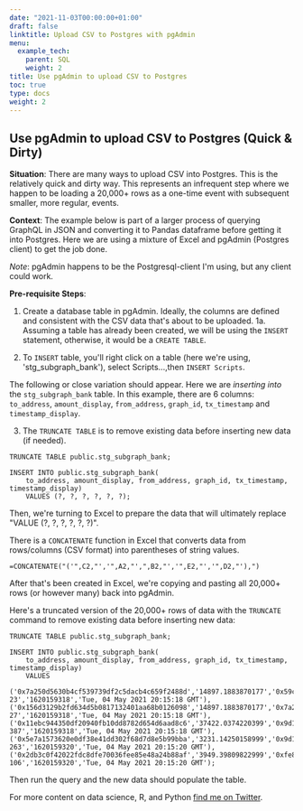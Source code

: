 ```yaml
---
date: "2021-11-03T00:00:00+01:00"
draft: false
linktitle: Upload CSV to Postgres with pgAdmin
menu:
  example_tech:
    parent: SQL
    weight: 2
title: Use pgAdmin to upload CSV to Postgres 
toc: true
type: docs
weight: 2
---
```


## Use pgAdmin to upload CSV to Postgres (Quick & Dirty)

**Situation**: There are many ways to upload CSV into Postgres. This is the relatively quick and dirty way. This represents an infrequent step where we happen to be loading a 20,000+ rows as a one-time event with subsequent smaller, more regular, events.


**Context**: The example below is part of a larger process of querying GraphQL in JSON and converting it to Pandas dataframe before getting it into Postgres. Here we are using a mixture of Excel and pgAdmin (Postgres client) to get the job done.

*Note*: pgAdmin happens to be the Postgresql-client I'm using, but any client could work. 

**Pre-requisite Steps**:
1. Create a database table in pgAdmin. Ideally, the columns are defined and consistent with the CSV data that's about to be uploaded.
1a. Assuming a table has already been created, we will be using the `INSERT` statement, otherwise, it would be a `CREATE TABLE`.

2. To `INSERT` table, you'll right click on a table (here we're using, 'stg_subgraph_bank'), select Scripts...,then `INSERT Scripts`. 

The following or close variation should appear. Here we are *inserting into* the `stg_subgraph_bank` table. In this example, there are 6 columns: `to_address`, `amount_display`, `from_address`, `graph_id`, `tx_timestamp` and `timestamp_display`. 

3. The `TRUNCATE TABLE` is to remove existing data before inserting new data (if needed).

```{python}
TRUNCATE TABLE public.stg_subgraph_bank;

INSERT INTO public.stg_subgraph_bank(
	to_address, amount_display, from_address, graph_id, tx_timestamp, timestamp_display)
	VALUES (?, ?, ?, ?, ?, ?);

```

Then, we're turning to Excel to prepare the data that will ultimately replace "VALUE (?, ?, ?, ?, ?, ?)". 

There is a `CONCATENATE` function in Excel that converts data from rows/columns (CSV format) into parentheses of string values. 

```{python}
=CONCATENATE("('",C2,"','",A2,"',",B2,"','",E2,"','",D2,"'),")
```

After that's been created in Excel, we're copying and pasting all 20,000+ rows (or however many) back into pgAdmin.

Here's a truncated version of the 20,000+ rows of data with the `TRUNCATE` command to remove existing data before inserting new data:

```{python}
TRUNCATE TABLE public.stg_subgraph_bank;

INSERT INTO public.stg_subgraph_bank(
	to_address, amount_display, from_address, graph_id, tx_timestamp, timestamp_display)
	VALUES 
	('0x7a250d5630b4cf539739df2c5dacb4c659f2488d','14897.1883870177','0x59c1349bc6f28a427e78ddb6130ec669c2f39b48','0x0f433138b2a8f2997ef387ffcebec7cd204ab2053c43f8d4a6efaa74eddc0e0c-23','1620159318','Tue, 04 May 2021 20:15:18 GMT'),
('0x156d3129b2fd634d5b0817132401aa68b0126098','14897.1883870177','0x7a250d5630b4cf539739df2c5dacb4c659f2488d','0x0f433138b2a8f2997ef387ffcebec7cd204ab2053c43f8d4a6efaa74eddc0e0c-27','1620159318','Tue, 04 May 2021 20:15:18 GMT'),
('0x11ebc944350df20940fb10dd8782d654d6aad8c6','37422.0374220399','0x9d1f1847582261be41f5a54e8b60cad21400c74f','0x355666cd33644fd05b36a54e4ddcd14190a71eea08a291731b6cd9ec8950a199-387','1620159318','Tue, 04 May 2021 20:15:18 GMT'),
('0x5e7a1573620e0df38e41dd302f68d7d8e5b99bba','3231.14250158999','0x9d1f1847582261be41f5a54e8b60cad21400c74f','0x98f688d6adcdbb1a395b21c8f30b81ef0da8454d863e6d6f9a03305c082bae82-263','1620159320','Tue, 04 May 2021 20:15:20 GMT'),
('0x2db3c0f42022fdc8dfe70036fee85e48a24b88af','3949.39809822999','0xfe8cac7dc7ac38da9ba540eb4d1797d0417dcc41','0xc9e209771502f73334340eeea2b943f98d9663a9b1eb4370d23f34a3c860c007-106','1620159320','Tue, 04 May 2021 20:15:20 GMT');
```

Then run the query and the new data should populate the table. 


For more content on data science, R, and Python [find me on Twitter](https://twitter.com/paulapivat).